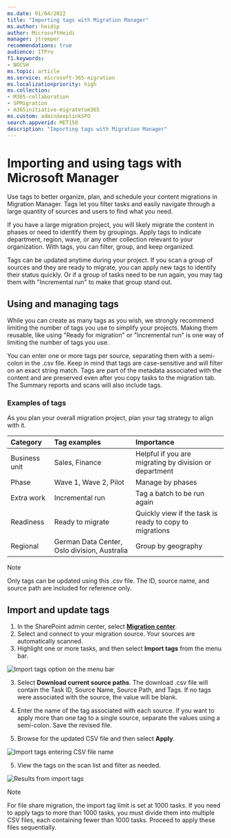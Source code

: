 ```yaml
---
ms.date: 01/04/2022
title: "Importing tags with Migration Manager"
ms.author: heidip
author: MicrosoftHeidi
manager: jtremper
recommendations: true
audience: ITPro
f1.keywords:
- NOCSH
ms.topic: article
ms.service: microsoft-365-migration
ms.localizationpriority: high
ms.collection: 
- M365-collaboration
- SPMigration
- m365initiative-migratetom365
ms.custom: admindeeplinkSPO
search.appverid: MET150
description: "Importing tags with Migration Manager"
---
```


# Importing and using tags with Microsoft Manager 

Use tags to better organize, plan, and schedule your content migrations in Migration Manager. Tags let you filter tasks and easily navigate through a large quantity of sources and users to find what you need. 

If you have a large migration project, you will likely migrate the content in phases or need to identify them by groupings. Apply tags to indicate department, region, wave, or any other collection relevant to your organization. With tags, you can filter, group, and keep organized.
 
Tags can be updated anytime during your project. If you scan a group of sources and they are ready to migrate, you can apply new tags to identify their status quickly. Or if a group of tasks need to be run again, you may tag them with "Incremental run" to make that group stand out.

## Using and managing tags
While you can create as many tags as you wish, we strongly recommend limiting the number of tags you use to simplify your projects. Making them reusable, like using "Ready for migration" or "Incremental run" is one way of limiting the number of tags you use. 

You can enter one or more tags per source, separating them with a semi-colon in the .csv file. Keep in mind that tags are case-sensitive and will filter on an exact string match. Tags are part of the metadata associated with the content and are preserved even after you copy tasks to the migration tab. The Summary reports and scans will also include tags.

### Examples of tags

As you plan your overall migration project, plan your tag strategy to align with it.

|Category|Tag examples|Importance|
|:-----|:-----|:-----|
|Business unit|Sales, Finance|Helpful if you are migrating by division or department|
|Phase|Wave 1, Wave 2, Pilot|Manage by phases|
|Extra work|Incremental run|Tag a batch to be run again|
|Readiness|Ready to migrate|Quickly view if the task is ready to copy to migrations|
|Regional|German Data Center, Oslo division, Australia|Group by geography
 
>[!Note]
>Only tags can be updated using this .csv file. The ID, source name, and source path are included for reference only.


## Import and update tags

1. In the SharePoint admin center, select <a href="https://go.microsoft.com/fwlink/?linkid=2185075" target="_blank">**Migration center**</a>. 
2. Select and connect to your migration source. Your sources are automatically scanned.
3. Highlight one or more tasks, and then select **Import tags** from the menu bar.

![Import tags option on the menu bar](media/mm-tagging.png)

3. Select **Download current source paths**. The download .csv file will contain the Task ID, Source Name, Source Path, and Tags. If no tags were associated with the source, the value will be blank.

3. Enter the name of the tag associated with each source. If you want to apply more than one tag to a single source, separate the values using a semi-colon. Save the revised file.
4. Browse for the updated CSV file and then select **Apply**.


![Import tags entering CSV file name](media/mm-import-tag-csv.png)


5. View the tags on the scan list and filter as needed.



![Results from import tags](media/mm-import-tag-results.png)
> [!NOTE]
> For file share migration, the import tag limit is set at 1000 tasks. If you need to apply tags to more than 1000 tasks, you must divide them into multiple CSV files, each containing fewer than 1000 tasks. Proceed to apply these files sequentially.

